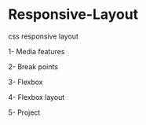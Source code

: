 # Responsive-Layout
css responsive layout

1- Media features 

2- Break points

3- Flexbox

4- Flexbox layout

5- Project
